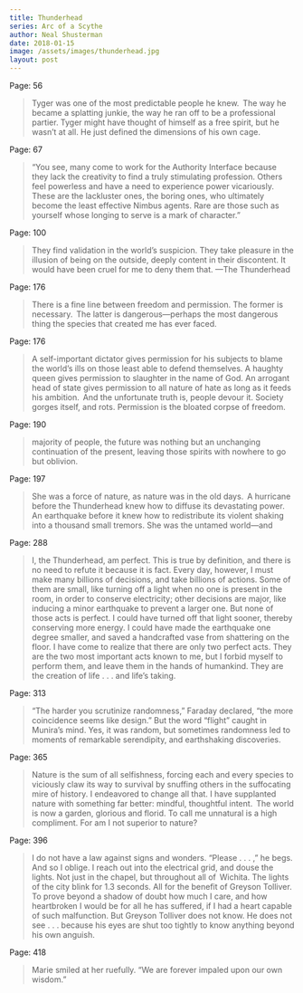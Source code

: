 ```yaml
---
title: Thunderhead
series: Arc of a Scythe
author: Neal Shusterman
date: 2018-01-15
image: /assets/images/thunderhead.jpg
layout: post
---
```

 Page: 56
> Tyger was one of the most predictable people he knew.  The way he became a splatting junkie, the way he ran off to be a professional partier. Tyger might have thought of himself as a free spirit, but he wasn’t at all. He just defined the dimensions of his own cage.
                

 Page: 67
> “You see, many come to work for the Authority Interface because they lack the creativity to find a truly stimulating profession. Others feel powerless and have a need to experience power vicariously. These are the lackluster ones, the boring ones, who ultimately become the least effective Nimbus agents. Rare are those such as yourself whose longing to serve is a mark of character.”
                

 Page: 100
> They find validation in the world’s suspicion. They take pleasure in the illusion of being on the outside, deeply content in their discontent. It would have been cruel for me to deny them that. —The Thunderhead
                

 Page: 176
> There is a fine line between freedom and permission. The former is necessary.  The latter is dangerous—perhaps the most dangerous thing the species that created me has ever faced.
                

 Page: 176
> A self-important dictator gives permission for his subjects to blame the world’s ills on those least able to defend themselves. A haughty queen gives permission to slaughter in the name of God. An arrogant head of state gives permission to all nature of hate as long as it feeds his ambition.  And the unfortunate truth is, people devour it. Society gorges itself, and rots. Permission is the bloated corpse of freedom.
                

 Page: 190
> majority of people, the future was nothing but an unchanging continuation of the present, leaving those spirits with nowhere to go but oblivion.
                

 Page: 197
> She was a force of nature, as nature was in the old days.  A hurricane before the Thunderhead knew how to diffuse its devastating power. An earthquake before it knew how to redistribute its violent shaking into a thousand small tremors. She was the untamed world—and
                

 Page: 288
> I, the Thunderhead, am perfect. This is true by definition, and there is no need to refute it because it is fact. Every day, however, I must make many billions of decisions, and take billions of actions. Some of them are small, like turning off a light when no one is present in the room, in order to conserve electricity; other decisions are major, like inducing a minor earthquake to prevent a larger one. But none of those acts is perfect. I could have turned off that light sooner, thereby conserving more energy. I could have made the earthquake one degree smaller, and saved a handcrafted vase from shattering on the floor. I have come to realize that there are only two perfect acts. They are the two most important acts known to me, but I forbid myself to perform them, and leave them in the hands of humankind. They are the creation of life . . . and life’s taking.
                

 Page: 313
> “The harder you scrutinize randomness,” Faraday declared, “the more coincidence seems like design.” But the word “flight” caught in Munira’s mind. Yes, it was random, but sometimes randomness led to moments of remarkable serendipity, and earthshaking discoveries.
                

 Page: 365
> Nature is the sum of all selfishness, forcing each and every species to viciously claw its way to survival by snuffing others in the suffocating mire of history. I endeavored to change all that. I have supplanted nature with something far better: mindful, thoughtful intent.  The world is now a garden, glorious and florid. To call me unnatural is a high compliment. For am I not superior to nature?
                

 Page: 396
> I do not have a law against signs and wonders. “Please . . . ,” he begs. And so I oblige. I reach out into the electrical grid, and douse the lights. Not just in the chapel, but throughout all of  Wichita. The lights of the city blink for 1.3 seconds. All for the benefit of Greyson Tolliver. To prove beyond a shadow of doubt how much I care, and how heartbroken I would be for all he has suffered, if I had a heart capable of such malfunction. But Greyson Tolliver does not know. He does not see . . . because his eyes are shut too tightly to know anything beyond his own anguish.
                

 Page: 418
> Marie smiled at her ruefully. “We are forever impaled upon our own wisdom.”

